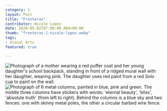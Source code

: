 ```yaml
---
category: 1
layout: Post
title: "Fronteras"
contributor: Nicole Lopez
date: 2020-05-02T07:00:00.000+00:00
thumb: "fronteras-1-nicole-lopez.webp"
tags: 
- Visual Arts
featured: true

---
```

<div class="center">
    <img src="{{ site.baseurl }}/uploads/1/fronteras-1-nicole-lopez.jpg" 
        alt="Photograph of a mother wearing a red puffer coat and her young daughter's school backpack, standing in front of a ridged mural wall with her daughter, wearing pink. The daughter uses red paint from a red Solo cup to paint on the wall.">
</div>

<div class="center">
    <img src="{{ site.baseurl }}/uploads/1/fronteras-2-nicole-lopez.jpg" 
        alt="Photograph of 6 metal columns, painted in blue, pink and green. The middle three columns have stickers with words: 'eternal beauty', 'bliss', 'absolute truth' (from left to right). Behind the columns is a blue sky and two fences: one with skinny metal poles, the other a circular barbed wire fence.">
</div>
